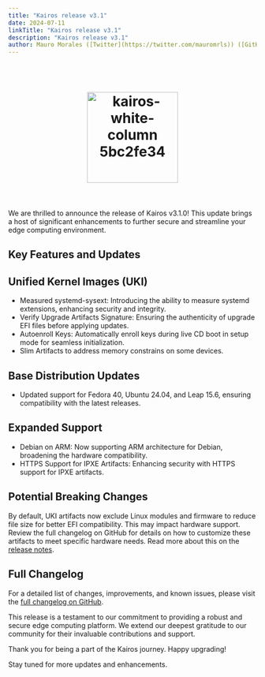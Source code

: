 ```yaml
---
title: "Kairos release v3.1"
date: 2024-07-11
linkTitle: "Kairos release v3.1"
description: "Kairos release v3.1"
author: Mauro Morales ([Twitter](https://twitter.com/mauromrls)) ([GitHub](https://github.com/mauromorales))
---
```

<h1 align="center">
  <br>
     <img width="184" alt="kairos-white-column 5bc2fe34" src="https://user-images.githubusercontent.com/2420543/215073247-96988fd1-7fcf-4877-a28d-7c5802db43ab.png">
    <br>
<br>
</h1>

We are thrilled to announce the release of Kairos v3.1.0! This update brings a host of significant enhancements to further secure and streamline your edge computing environment.

## Key Features and Updates

## Unified Kernel Images (UKI)
- Measured systemd-sysext: Introducing the ability to measure systemd extensions, enhancing security and integrity.
- Verify Upgrade Artifacts Signature: Ensuring the authenticity of upgrade EFI files before applying updates.
- Autoenroll Keys: Automatically enroll keys during live CD boot in setup mode for seamless initialization.
- Slim Artifacts to address memory constrains on some devices.

## Base Distribution Updates

- Updated support for Fedora 40, Ubuntu 24.04, and Leap 15.6, ensuring compatibility with the latest releases.

## Expanded Support

- Debian on ARM: Now supporting ARM architecture for Debian, broadening the hardware compatibility.
- HTTPS Support for IPXE Artifacts: Enhancing security with HTTPS support for IPXE artifacts.

## Potential Breaking Changes

By default, UKI artifacts now exclude Linux modules and firmware to reduce file
size for better EFI compatibility. This may impact hardware support. Review the
full changelog on GitHub for details on how to customize these artifacts to
meet specific hardware needs. Read more about this on the [release notes](/v3.1.0/docs/).

## Full Changelog

For a detailed list of changes, improvements, and known issues, please visit the [full changelog on GitHub](https://github.com/kairos-io/kairos/releases/tag/v3.1.0).

This release is a testament to our commitment to providing a robust and secure
edge computing platform. We extend our deepest gratitude to our community for
their invaluable contributions and support.

Thank you for being a part of the Kairos journey. Happy upgrading!

Stay tuned for more updates and enhancements.
